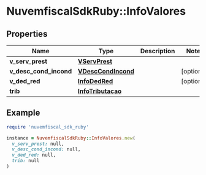 # NuvemfiscalSdkRuby::InfoValores

## Properties

| Name | Type | Description | Notes |
| ---- | ---- | ----------- | ----- |
| **v_serv_prest** | [**VServPrest**](VServPrest.md) |  |  |
| **v_desc_cond_incond** | [**VDescCondIncond**](VDescCondIncond.md) |  | [optional] |
| **v_ded_red** | [**InfoDedRed**](InfoDedRed.md) |  | [optional] |
| **trib** | [**InfoTributacao**](InfoTributacao.md) |  |  |

## Example

```ruby
require 'nuvemfiscal_sdk_ruby'

instance = NuvemfiscalSdkRuby::InfoValores.new(
  v_serv_prest: null,
  v_desc_cond_incond: null,
  v_ded_red: null,
  trib: null
)
```

